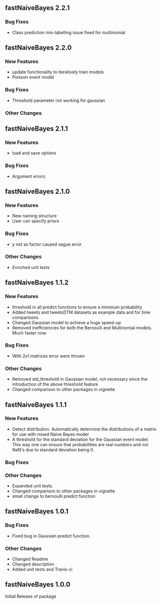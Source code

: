 ## fastNaiveBayes 2.2.1

### Bug Fixes
- Class prediction mis-labelling issue fixed for multinomial

## fastNaiveBayes 2.2.0

### New Features
- update functionality to iteratively train models
- Poisson event model

### Bug Fixes
- Threshold parameter not working for gaussian

### Other Changes

## fastNaiveBayes 2.1.1

### New Features
- load and save options

### Bug Fixes
- Argument errors

## fastNaiveBayes 2.1.0

### New Features
- New naming structure
- User can specify priors

### Bug Fixes
- y not as factor caused vague error

### Other Changes
- Enriched unit tests

## fastNaiveBayes 1.1.2

### New Features
- threshold in all predict functions to ensure a minimum probability
- Added tweets and tweetsDTM datasets as example data and for time comparisons
- Changed Gaussian model to achieve a huge speed-up
- Removed inefficiencies for both the Bernoulli and Multinomial models. Much faster now.

### Bug Fixes
- With 2x1 matrices error were thrown

### Other Changes
- Removed std_threshold in Gaussian model, not necessary since the introduction of the above threshold feature
- Changed comparison to other packages in vignette

## fastNaiveBayes 1.1.1

### New Features
- Detect distribution. Automatically determine the distributions of a matrix for use with 
  mixed Naive Bayes model
- A threshold for the standard deviation for the Gaussian event model. This way one can ensure 
  that probabilities are real numbers and not NaN's due to standard deviation being 0.

### Bug Fixes

### Other Changes
- Expanded unit tests.
- Changed comparison to other packages in vignette
- small change to bernoulli predict function

## fastNaiveBayes 1.0.1

### Bug Fixes
- Fixed bug in Gaussian predict function.

### Other Changes
- Changed Readme
- Changed description
- Added unit tests and Travis-ci

## fastNaiveBayes 1.0.0

Initial Release of package
